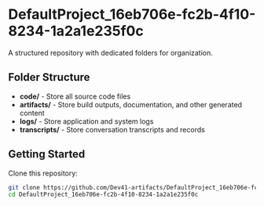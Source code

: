 # DefaultProject_16eb706e-fc2b-4f10-8234-1a2a1e235f0c
A structured repository with dedicated folders for organization.

## Folder Structure

- **code/** - Store all source code files
- **artifacts/** - Store build outputs, documentation, and other generated content
- **logs/** - Store application and system logs
- **transcripts/** - Store conversation transcripts and records

## Getting Started

Clone this repository:
```bash
git clone https://github.com/Dev41-artifacts/DefaultProject_16eb706e-fc2b-4f10-8234-1a2a1e235f0c
cd DefaultProject_16eb706e-fc2b-4f10-8234-1a2a1e235f0c
```
